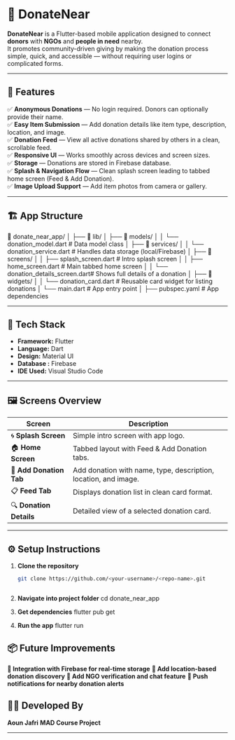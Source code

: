 # 💚 DonateNear

**DonateNear** is a Flutter-based mobile application designed to connect **donors** with **NGOs** and **people in need** nearby.  
It promotes community-driven giving by making the donation process simple, quick, and accessible — without requiring user logins or complicated forms.

---

## 🚀 Features

✅ **Anonymous Donations** — No login required. Donors can optionally provide their name.  
✅ **Easy Item Submission** — Add donation details like item type, description, location, and image.  
✅ **Donation Feed** — View all active donations shared by others in a clean, scrollable feed.  
✅ **Responsive UI** — Works smoothly across devices and screen sizes.  
✅ **Storage** — Donations are stored in Firebase database.  
✅ **Splash & Navigation Flow** — Clean splash screen leading to tabbed home screen (Feed & Add Donation).  
✅ **Image Upload Support** — Add item photos from camera or gallery.

---

## 🏗️ App Structure

📁 donate_near_app/
│
├── 📁 lib/
│   ├── 📁 models/
│   │   └── donation_model.dart         # Data model class
│   ├── 📁 services/
│   │   └── donation_service.dart       # Handles data storage (local/Firebase)
│   ├── 📁 screens/
│   │   ├── splash_screen.dart          # Intro splash screen
│   │   ├── home_screen.dart            # Main tabbed home screen
│   │   └── donation_details_screen.dart# Shows full details of a donation
│   ├── 📁 widgets/
│   │   └── donation_card.dart          # Reusable card widget for listing donations
│   └── main.dart                       # App entry point
│
├── pubspec.yaml                        # App dependencies

---

## 🧠 Tech Stack

- **Framework:** Flutter  
- **Language:** Dart  
- **Design:** Material UI  
- **Database :** Firebase  
- **IDE Used:** Visual Studio Code  

---

## 🖼️ Screens Overview

| Screen | Description |
|--------|--------------|
| 🌀 **Splash Screen** | Simple intro screen with app logo. |
| 🏠 **Home Screen** | Tabbed layout with Feed & Add Donation tabs. |
| 📝 **Add Donation Tab** | Add donation with name, type, description, location, and image. |
| 📋 **Feed Tab** | Displays donation list in clean card format. |
| 🔍 **Donation Details** | Detailed view of a selected donation card. |

---

## ⚙️ Setup Instructions

1. **Clone the repository**
   ```bash
   git clone https://github.com/<your-username>/<repo-name>.git



2. **Navigate into project folder**
  cd donate_near_app



3. **Get dependencies**
  flutter pub get



4. **Run the app**
  flutter run




## 📦 Future Improvements
**🚧 Integration with Firebase for real-time storage**
**🚧 Add location-based donation discovery**
**🚧 Add NGO verification and chat feature**
**🚧 Push notifications for nearby donation alerts**

## 👨‍💻 Developed By
**Aoun Jafri**
**MAD Course Project**



---
